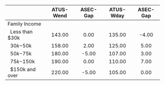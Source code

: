 
|                      |    ATUS-Wend |     ASEC-Gap |    ATUS-Wday |     ASEC-Gap |
| -------------------- | :----------: | :----------: | :----------: | :----------: |
| Family Income        |              |              |              |              |
| &nbsp;&nbsp;Less than $30k |       143.00 |         0.00 |       135.00 |        -4.00 |
| &nbsp;&nbsp;$30k-$50k |       158.00 |         2.00 |       125.00 |         5.00 |
| &nbsp;&nbsp;$50k-$75k |       180.00 |        -5.00 |       107.00 |         3.00 |
| &nbsp;&nbsp;$75k-$150k |       190.00 |         0.00 |       110.00 |         7.00 |
| &nbsp;&nbsp;$150k and over |       220.00 |        -5.00 |       105.00 |         0.00 |

